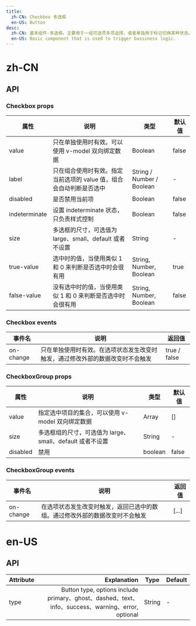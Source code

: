 ```yaml
---
title:
  zh-CN: Checkbox 多选框
  en-US: Button
desc:
  zh-CN: 基本组件-多选框。主要用于一组可选项多项选择，或者单独用于标记切换某种状态。
  en-US: Basic component that is used to trigger bussiness logic.
---
```



# zh-CN

## API


### Checkbox props


| 属性 |说明 |类型 |默认值 |
| --- |--- |--- |--- |
| value |只在单独使用时有效。可以使用 v-model 双向绑定数据 |Boolean |false |
| label |只在组合使用时有效。指定当前选项的 value 值，组合会自动判断是否选中 |String / Number / Boolean |- |
| disabled |是否禁用当前项 |Boolean |false |
| indeterminate |设置 indeterminate 状态，只负责样式控制 |Boolean |false |
| size |多选框的尺寸，可选值为 large、small、default 或者不设置 |String |- |
| true-value |选中时的值，当使用类似 1 和 0 来判断是否选中时会很有用 |String, Number, Boolean |true |
| false-value |没有选中时的值，当使用类似 1 和 0 来判断是否选中时会很有用 |String, Number, Boolean |false |

### Checkbox events

| 事件名 |说明 |返回值 |
| --- |--- |--- |
| on-change |只在单独使用时有效。在选项状态发生改变时触发，通过修改外部的数据改变时不会触发 |true / false |

### CheckboxGroup props

| 属性 |说明 |类型 |默认值 |
| --- |--- |--- |--- |
| value |指定选中项目的集合，可以使用 v-model 双向绑定数据 |Array |[] |
| size |多选框组的尺寸，可选值为 large、small、default 或者不设置 |String |- |
| disabled | 禁用  | boolean | false |

### CheckboxGroup events

| 事件名 |说明 |返回值 |
| --- |--- |--- |
| on-change |在选项状态发生改变时触发，返回已选中的数组。通过修改外部的数据改变时不会触发 |[...] |


# en-US

## API
| Attribute        | Explanation    |  Type  | Default|
| --------   | -----:   | ---- | ---- |
| type        | Button type, options include primary、ghost、dashed、text、info、success、warning、error, optional      |   String   | -|
